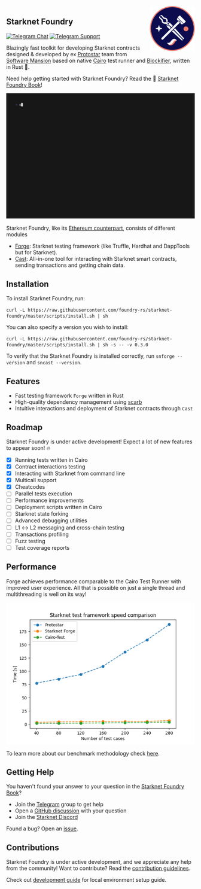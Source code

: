 <img src="./docs/src/images/logo.png" alt="logo" width="120" align="right" />

## Starknet Foundry

[![Telegram Chat][tg-badge]][tg-url] [![Telegram Support][tg-support-badge]][tg-support-url]

[tg-badge]: https://img.shields.io/endpoint?color=neon&logo=telegram&label=chat&style=flat-square&url=https%3A%2F%2Ftg.sumanjay.workers.dev%2Fstarknet_foundry
[tg-url]: https://t.me/starknet_foundry
[tg-support-badge]: https://img.shields.io/endpoint?color=neon&logo=telegram&label=support&style=flat-square&url=https%3A%2F%2Ftg.sumanjay.workers.dev%2Fstarknet_foundry_support
[tg-support-url]: https://t.me/starknet_foundry_support


Blazingly fast toolkit for developing Starknet contracts designed & developed by
ex [Protostar](https://github.com/software-mansion/protostar) team from [Software Mansion](https://swmansion.com) based
on native [Cairo](https://github.com/starkware-libs/cairo) test runner
and [Blockifier](https://github.com/starkware-libs/blockifier), written in Rust 🦀.

Need help getting started with Starknet Foundry? Read the
📖 [Starknet Foundry Book](https://foundry-rs.github.io/starknet-foundry/)!

![Example run](.github/images/demo-gif/demo.gif)

Starknet Foundry, like its [Ethereum counterpart](https://github.com/foundry-rs/foundry), consists of different modules

- [Forge](https://github.com/foundry-rs/starknet-foundry/tree/master/crates/forge): Starknet testing
  framework (like Truffle, Hardhat and DappTools but for Starknet).
- [Cast](https://github.com/foundry-rs/starknet-foundry/tree/master/crates/cast): All-in-one tool for
  interacting with Starknet smart contracts, sending transactions and getting chain data.

## Installation

To install Starknet Foundry, run:

```shell
curl -L https://raw.githubusercontent.com/foundry-rs/starknet-foundry/master/scripts/install.sh | sh
```

You can also specify a version you wish to install:

```shell
curl -L https://raw.githubusercontent.com/foundry-rs/starknet-foundry/master/scripts/install.sh | sh -s -- -v 0.3.0
```

To verify that the Starknet Foundry is installed correctly, run `snforge --version` and `sncast --version`.


## Features

- Fast testing framework `Forge` written in Rust
- High-quality dependency management using [scarb](https://github.com/software-mansion/scarb)
- Intuitive interactions and deployment of Starknet contracts through `Cast`

## Roadmap

Starknet Foundry is under active development! Expect a lot of new features to appear soon! 🔥

- [x] Running tests written in Cairo
- [x] Contract interactions testing
- [x] Interacting with Starknet from command line
- [x] Multicall support
- [x] Cheatcodes
- [ ] Parallel tests execution
- [ ] Performance improvements
- [ ] Deployment scripts written in Cairo
- [ ] Starknet state forking
- [ ] Advanced debugging utilities
- [ ] L1 ↔ L2 messaging and cross-chain testing
- [ ] Transactions profiling
- [ ] Fuzz testing
- [ ] Test coverage reports

## Performance

Forge achieves performance comparable to the Cairo Test Runner with improved user experience. All that is possible on just a single thread and multithreading is well on its way!

![Starknet test framework speed comparison](./benchmarks/plot.png)

To learn more about our benchmark methodology check [here](./benchmarks/).

## Getting Help

You haven't found your answer to your question in
the [Starknet Foundry Book](https://foundry-rs.github.io/starknet-foundry/)?

- Join the [Telegram](https://t.me/starknet_foundry_support) group to get help
- Open a [GitHub discussion](https://github.com/foundry-rs/starknet-foundry/discussions) with your question
- Join the [Starknet Discord](https://discord.com/invite/qypnmzkhbc)

Found a bug? Open an [issue](https://github.com/foundry-rs/starknet-foundry/issues).

## Contributions

Starknet Foundry is under active development, and we appreciate any help from the community! Want to contribute? Read
the [contribution guidelines](./CONTRIBUTING.md).

Check out [development guide](https://foundry-rs.github.io/starknet-foundry/development/environment-setup.html) for
local environment setup guide.
